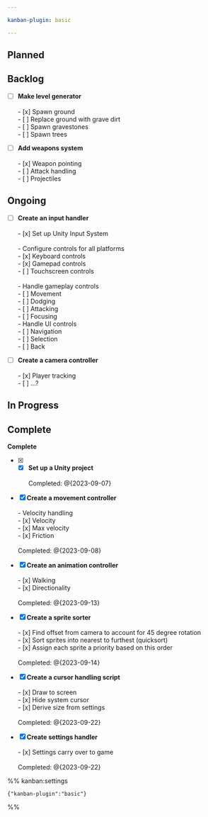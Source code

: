 ```yaml
---

kanban-plugin: basic

---
```


## Planned



## Backlog

- [ ] **Make level generator**<br><br> - [x] Spawn ground<br> - [ ] Replace ground with grave dirt<br> - [ ] Spawn gravestones<br> - [ ] Spawn trees
- [ ] **Add weapons system**<br><br> - [x] Weapon pointing<br> - [ ] Attack handling<br> - [ ] Projectiles


## Ongoing

- [ ] **Create an input handler**<br><br> - [x] Set up Unity Input System<br><br> - Configure controls for all platforms<br>	 - [x] Keyboard controls<br>	 - [x] Gamepad controls<br>	 - [ ] Touchscreen controls<br><br> - Handle gameplay controls<br>	 - [ ] Movement<br>	 - [ ] Dodging<br>	 - [ ] Attacking<br>	 - [ ] Focusing<br>- Handle UI controls<br>	-  [ ] Navigation<br>	-  [ ] Selection<br>	-  [ ] Back
- [ ] **Create a camera controller**<br><br> - [x] Player tracking<br> - [ ] ...?


## In Progress



## Complete

**Complete**
- [x] - [x] **Set up a Unity project**<br><br>Completed: @{2023-09-07}
- [x] **Create a movement controller**<br><br> - Velocity handling<br>	 - [x] Velocity<br>	 - [x] Max velocity<br>	 - [x] Friction<br><br>Completed: @{2023-09-08}
- [x] **Create an animation controller**<br><br> - [x] Walking<br> - [x] Directionality<br><br>Completed: @{2023-09-13}
- [x] **Create a sprite sorter**<br><br> - [x] Find offset from camera to account for 45 degree rotation<br> - [x] Sort sprites into nearest to furthest (quicksort)<br> - [x] Assign each sprite a priority based on this order<br><br>Completed: @{2023-09-14}
- [x] **Create a cursor handling script**<br><br> - [x] Draw to screen<br> - [x] Hide system cursor<br> - [x] Derive size from settings<br><br>Completed: @{2023-09-22}
- [x] **Create settings handler**<br><br> - [x] Settings carry over to game<br><br>Completed: @{2023-09-22}




%% kanban:settings
```
{"kanban-plugin":"basic"}
```
%%